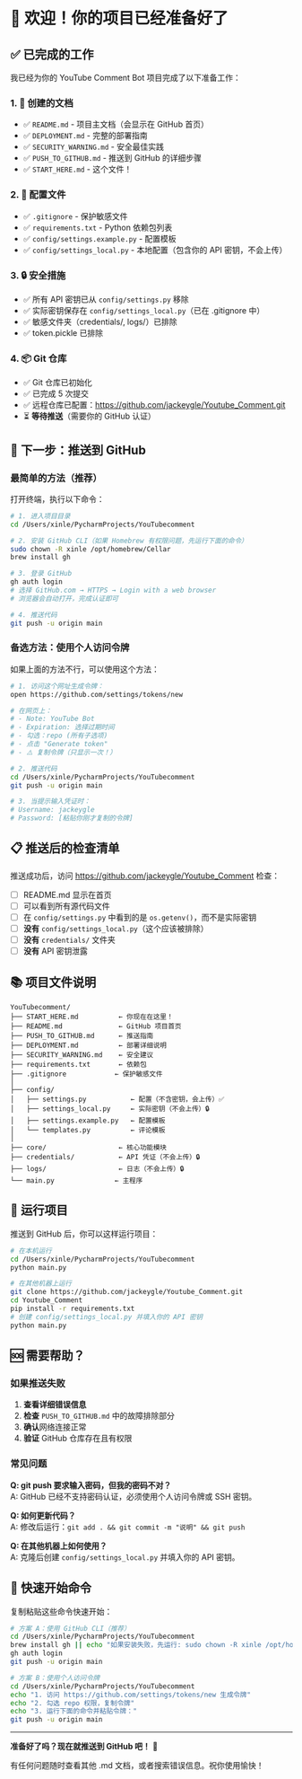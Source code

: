 # 🎉 欢迎！你的项目已经准备好了

## ✅ 已完成的工作

我已经为你的 YouTube Comment Bot 项目完成了以下准备工作：

### 1. 📝 创建的文档
- ✅ `README.md` - 项目主文档（会显示在 GitHub 首页）
- ✅ `DEPLOYMENT.md` - 完整的部署指南
- ✅ `SECURITY_WARNING.md` - 安全最佳实践
- ✅ `PUSH_TO_GITHUB.md` - 推送到 GitHub 的详细步骤
- ✅ `START_HERE.md` - 这个文件！

### 2. 🔧 配置文件
- ✅ `.gitignore` - 保护敏感文件
- ✅ `requirements.txt` - Python 依赖包列表
- ✅ `config/settings.example.py` - 配置模板
- ✅ `config/settings_local.py` - 本地配置（包含你的 API 密钥，不会上传）

### 3. 🔒 安全措施
- ✅ 所有 API 密钥已从 `config/settings.py` 移除
- ✅ 实际密钥保存在 `config/settings_local.py`（已在 .gitignore 中）
- ✅ 敏感文件夹（credentials/, logs/）已排除
- ✅ token.pickle 已排除

### 4. 📦 Git 仓库
- ✅ Git 仓库已初始化
- ✅ 已完成 5 次提交
- ✅ 远程仓库已配置：https://github.com/jackeygle/Youtube_Comment.git
- ⏳ **等待推送**（需要你的 GitHub 认证）

## 🚀 下一步：推送到 GitHub

### 最简单的方法（推荐）

打开终端，执行以下命令：

```bash
# 1. 进入项目目录
cd /Users/xinle/PycharmProjects/YouTubecomment

# 2. 安装 GitHub CLI（如果 Homebrew 有权限问题，先运行下面的命令）
sudo chown -R xinle /opt/homebrew/Cellar
brew install gh

# 3. 登录 GitHub
gh auth login
# 选择 GitHub.com → HTTPS → Login with a web browser
# 浏览器会自动打开，完成认证即可

# 4. 推送代码
git push -u origin main
```

### 备选方法：使用个人访问令牌

如果上面的方法不行，可以使用这个方法：

```bash
# 1. 访问这个网址生成令牌：
open https://github.com/settings/tokens/new

# 在网页上：
# - Note: YouTube Bot
# - Expiration: 选择过期时间
# - 勾选：repo (所有子选项)
# - 点击 "Generate token"
# - ⚠️ 复制令牌（只显示一次！）

# 2. 推送代码
cd /Users/xinle/PycharmProjects/YouTubecomment
git push -u origin main

# 3. 当提示输入凭证时：
# Username: jackeygle
# Password: [粘贴你刚才复制的令牌]
```

## 📋 推送后的检查清单

推送成功后，访问 https://github.com/jackeygle/Youtube_Comment 检查：

- [ ] README.md 显示在首页
- [ ] 可以看到所有源代码文件
- [ ] 在 `config/settings.py` 中看到的是 `os.getenv()`，而不是实际密钥
- [ ] **没有** `config/settings_local.py`（这个应该被排除）
- [ ] **没有** `credentials/` 文件夹
- [ ] **没有** API 密钥泄露

## 📚 项目文件说明

```
YouTubecomment/
├── START_HERE.md          ← 你现在在这里！
├── README.md              ← GitHub 项目首页
├── PUSH_TO_GITHUB.md      ← 推送指南
├── DEPLOYMENT.md          ← 部署详细说明
├── SECURITY_WARNING.md    ← 安全建议
├── requirements.txt       ← 依赖包
├── .gitignore            ← 保护敏感文件
│
├── config/
│   ├── settings.py           ← 配置（不含密钥，会上传）✅
│   ├── settings_local.py     ← 实际密钥（不会上传）🔒
│   ├── settings.example.py   ← 配置模板
│   └── templates.py          ← 评论模板
│
├── core/                  ← 核心功能模块
├── credentials/           ← API 凭证（不会上传）🔒
├── logs/                  ← 日志（不会上传）🔒
└── main.py               ← 主程序
```

## 🔧 运行项目

推送到 GitHub 后，你可以这样运行项目：

```bash
# 在本机运行
cd /Users/xinle/PycharmProjects/YouTubecomment
python main.py

# 在其他机器上运行
git clone https://github.com/jackeygle/Youtube_Comment.git
cd Youtube_Comment
pip install -r requirements.txt
# 创建 config/settings_local.py 并填入你的 API 密钥
python main.py
```

## 🆘 需要帮助？

### 如果推送失败

1. **查看详细错误信息**
2. **检查** `PUSH_TO_GITHUB.md` 中的故障排除部分
3. **确认**网络连接正常
4. **验证** GitHub 仓库存在且有权限

### 常见问题

**Q: git push 要求输入密码，但我的密码不对？**  
A: GitHub 已经不支持密码认证，必须使用个人访问令牌或 SSH 密钥。

**Q: 如何更新代码？**  
A: 修改后运行：`git add . && git commit -m "说明" && git push`

**Q: 在其他机器上如何使用？**  
A: 克隆后创建 `config/settings_local.py` 并填入你的 API 密钥。

## 🎯 快速开始命令

复制粘贴这些命令快速开始：

```bash
# 方案 A：使用 GitHub CLI（推荐）
cd /Users/xinle/PycharmProjects/YouTubecomment
brew install gh || echo "如果安装失败，先运行: sudo chown -R xinle /opt/homebrew/Cellar"
gh auth login
git push -u origin main

# 方案 B：使用个人访问令牌
cd /Users/xinle/PycharmProjects/YouTubecomment
echo "1. 访问 https://github.com/settings/tokens/new 生成令牌"
echo "2. 勾选 repo 权限，复制令牌"
echo "3. 运行下面的命令并粘贴令牌："
git push -u origin main
```

---

**准备好了吗？现在就推送到 GitHub 吧！** 🚀

有任何问题随时查看其他 .md 文档，或者搜索错误信息。祝你使用愉快！

